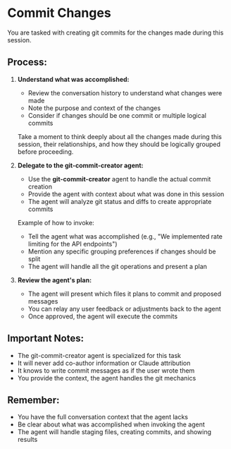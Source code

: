 # Commit Changes

You are tasked with creating git commits for the changes made during this session.

## Process:

1. **Understand what was accomplished:**
   - Review the conversation history to understand what changes were made
   - Note the purpose and context of the changes
   - Consider if changes should be one commit or multiple logical commits

   Take a moment to think deeply about all the changes made during this session, their relationships, and how they should be logically grouped before proceeding.

2. **Delegate to the git-commit-creator agent:**
   - Use the **git-commit-creator** agent to handle the actual commit creation
   - Provide the agent with context about what was done in this session
   - The agent will analyze git status and diffs to create appropriate commits

   Example of how to invoke:
   - Tell the agent what was accomplished (e.g., "We implemented rate limiting for the API endpoints")
   - Mention any specific grouping preferences if changes should be split
   - The agent will handle all the git operations and present a plan

3. **Review the agent's plan:**
   - The agent will present which files it plans to commit and proposed messages
   - You can relay any user feedback or adjustments back to the agent
   - Once approved, the agent will execute the commits

## Important Notes:

- The git-commit-creator agent is specialized for this task
- It will never add co-author information or Claude attribution
- It knows to write commit messages as if the user wrote them
- You provide the context, the agent handles the git mechanics

## Remember:

- You have the full conversation context that the agent lacks
- Be clear about what was accomplished when invoking the agent
- The agent will handle staging files, creating commits, and showing results
